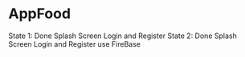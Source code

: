 # AppFood
State 1: Done Splash Screen Login and Register
State 2: Done Splash Screen Login and Register use FireBase
